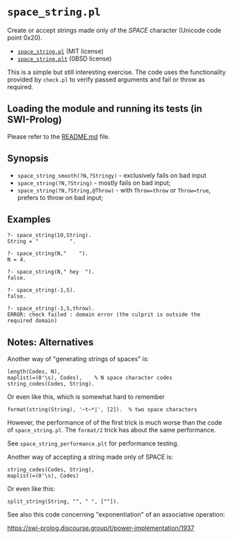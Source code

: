 # `space_string.pl`

Create or accept strings made only of the _SPACE_ character (Unicode code point 0x20).

- [`space_string.pl`](space_string.pl) (MIT license)
- [`space_string.plt`](space_string.plt) (0BSD license)

This is a simple but still interesting exercise. The code uses the
functionality provided by `check.pl` to verify passed arguments and
fail or throw as required.

## Loading the module and running its tests (in SWI-Prolog)

Please refer to the [README.md](README.md) file.

## Synopsis

- `space_string_smooth(?N,?Stringy)` - exclusively fails on bad input
- `space_string(?N,?String)` - mostly fails on bad input;
- `space_string(?N,?String,@Throw)` - with `Throw=throw` or `Throw=true`, prefers to throw on bad input;

## Examples

```
?- space_string(10,String).
String = "          ".

?- space_string(N,"    ").
N = 4.

?- space_string(N," hey  ").
false.

?- space_string(-1,S).
false.

?- space_string(-1,S,throw).
ERROR: check failed : domain error (the culprit is outside the required domain)
```

## Notes: Alternatives

Another way of "generating strings of spaces" is:

```
length(Codes, N),
maplist(=(0'\s), Codes),    % N space character codes
string_codes(Codes, String).
```

Or even like this, which is somewhat hard to remember

```
format(string(String), '~t~*|', [2]).  % two space characters
```

However, the performance of of the first trick is much worse than the code
of `space_string.pl`. The `format/2` trick has about the same performance.

See `space_string_performance.plt` for performance testing.

Another way of accepting a string made only of SPACE is:

```
string_codes(Codes, String),
maplist(=(0'\s), Codes)
```

Or even like this:

```
split_string(String, "", " ", [""]).
```

See also this code concerning "exponentiation" of an associative operation:

https://swi-prolog.discourse.group/t/power-implementation/1937
